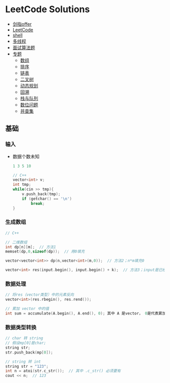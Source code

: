 # LeetCode Solutions
* [剑指offer](https://github.com/FangChao1086/Data_structures_and_algorithms/blob/master/A、剑指offer.md)
* [LeetCode](https://github.com/FangChao1086/Data_structures_and_algorithms/blob/master/B、LeetCode.md)
* [shell](https://github.com/FangChao1086/Data_structures_and_algorithms/blob/master/C、shell.md)
* [多线程](https://github.com/FangChao1086/Data_structures_and_algorithms/blob/master/D、多线程.md)
* [面试算法题](https://github.com/FangChao1086/Data_structures_and_algorithms/blob/master/E、面试算法题.md)
* [专题](https://github.com/FangChao1086/Data_structures_and_algorithms/tree/master/专题)
  * [数组](https://github.com/FangChao1086/Data_structures_and_algorithms/blob/master/专题/数组.md)  
  * [排序](https://github.com/FangChao1086/Data_structures_and_algorithms/blob/master/专题/排序.md)
  * [链表](https://github.com/FangChao1086/Data_structures_and_algorithms/blob/master/专题/链表.md)
  * [二叉树](https://github.com/FangChao1086/Data_structures_and_algorithms/blob/master/专题/二叉树.md)
  * [动态规划](https://github.com/FangChao1086/Data_structures_and_algorithms/blob/master/专题/动态规划.md)
  * [回溯](https://github.com/FangChao1086/data_structures_and_algorithms/blob/master/专题/回溯.md)
  * [栈与队列](https://github.com/FangChao1086/data_structures_and_algorithms/blob/master/专题/栈与队列.md)
  * [数位问题](https://github.com/FangChao1086/data_structures_and_algorithms/blob/master/专题/数位问题.md)
  * [并查集](https://blog.csdn.net/weixin_43824059/article/details/88535734)

## 基础
### 输入
* 数据个数未知
  ```cpp
  1 3 5 10

  // C++
  vector<int> v;
  int tmp;
  while(cin >> tmp){
      v.push_back(tmp);
      if (getchar() == '\n')
          break;
  }
  ```

### 生成数组
```cpp
// C++

// 二维数组
int dp[n][m];  // 方法1
memset(dp,0,sizeof(dp));  // 用0填充

vector<vector<int>> dp(n,vector<int>(m,0));  // 方法2；n*m填充0

vector<int> res(input.begin(), input.begin() + k);  // 方法3；input是已经存在的vector
```
### 数据处理
```cpp
// 将res（vector类型）中的元素反向
vector<int>(res.rbegin(), res.rend()); 

// 累加 vector 中的值
int sum = accumulate(A.begin(), A.end(), 0); 其中 A 是vector， 0是代表累加的初值为0；
```

### 数据类型转换
```cpp
// char 转 string
// 假设mp[0]是char;
string str;
str.push_back(mp[0]);

// string 转 int
string str = "123";
int n = atoi(str.c_str());  // 其中 .c_str() 必须要有
cout << n;  // 123
```
